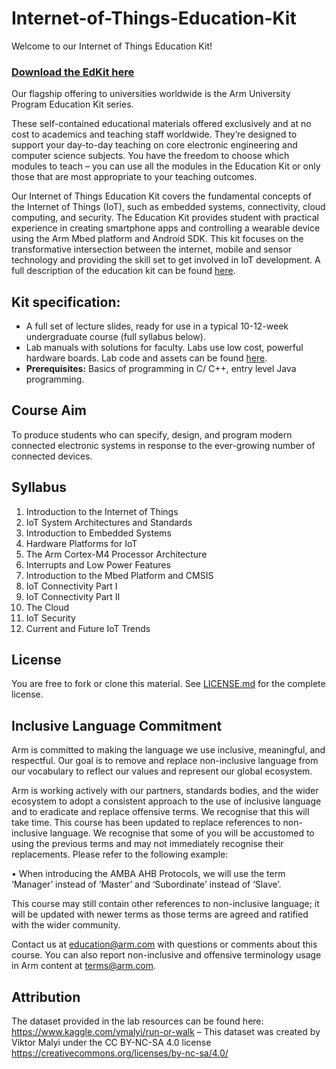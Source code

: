 
# Internet-of-Things-Education-Kit

Welcome to our Internet of Things Education Kit!

### [Download the EdKit here](https://github.com/arm-university/Internet-of-Things-Education-Kit/archive/refs/heads/main.zip)

Our flagship offering to universities worldwide is the Arm University Program Education Kit series.

These self-contained educational materials offered exclusively and at no cost to academics and teaching staff worldwide. They’re designed to support your day-to-day teaching on core electronic engineering and computer science subjects. You have the freedom to choose which modules to teach – you can use all the modules in the Education Kit or only those that are most appropriate to your teaching outcomes.

Our Internet of Things Education Kit covers the  fundamental concepts of the Internet of Things (IoT), such as embedded systems, connectivity, cloud computing, and security. The Education Kit provides student with practical experience in creating smartphone apps and controlling a wearable device using the Arm Mbed platform and Android SDK. This kit focuses on the transformative intersection between the internet, mobile and sensor technology and providing the skill set to get involved in IoT development. A full description of the education kit can be found [here](https://www.arm.com/resources/education/education-kits/internet-of-things).


 ## Kit specification:

* A full set of lecture slides, ready for use in a typical 10-12-week undergraduate course (full syllabus below).
* Lab manuals with solutions for faculty. Labs use low cost, powerful hardware boards. Lab code and assets can be found [here](https://community.arm.com/aup/iot-st/).
* **Prerequisites:** Basics of programming in C/ C++, entry level Java programming.

## Course Aim
To produce students who can specify, design, and program modern connected electronic systems in response to the ever-growing number of connected devices.

## Syllabus
1. Introduction to the Internet of Things
1. IoT System Architectures and Standards 
1. Introduction to Embedded Systems
1. Hardware Platforms for IoT
1. The Arm Cortex-M4 Processor Architecture
1. Interrupts and Low Power Features
1. Introduction to the Mbed Platform and CMSIS
1. IoT Connectivity Part I 
1. IoT Connectivity Part II
1. The Cloud
1. IoT Security
1. Current and Future IoT Trends

## License
You are free to fork or clone this material. See [LICENSE.md](https://github.com/arm-university/Internet-of-Things-Education-Kit/blob/main/License/LICENSE.md) for the complete license.

## Inclusive Language Commitment
Arm is committed to making the language we use inclusive, meaningful, and respectful. Our goal is to remove and replace non-inclusive language from our vocabulary to reflect our values and represent our global ecosystem.
 
Arm is working actively with our partners, standards bodies, and the wider ecosystem to adopt a consistent approach to the use of inclusive language and to eradicate and replace offensive terms. We recognise that this will take time. This course has been updated to replace references to non-inclusive language. We recognise that some of you will be accustomed to using the previous terms and may not immediately recognise their replacements. Please refer to the following example:

•	When introducing the AMBA AHB Protocols, we will use the term ‘Manager’ instead of ‘Master’ and ‘Subordinate’ instead of ‘Slave’. 

This course may still contain other references to non-inclusive language; it will be updated with newer terms as those terms are agreed and ratified with the wider community.

Contact us at education@arm.com with questions or comments about this course. You can also report non-inclusive and offensive terminology usage in Arm content at terms@arm.com.

## Attribution
The dataset provided in the lab resources can be found here: https://www.kaggle.com/vmalyi/run-or-walk – This dataset was created by Viktor Malyi under the CC BY-NC-SA 4.0 license https://creativecommons.org/licenses/by-nc-sa/4.0/
